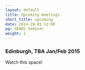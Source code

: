 ```yaml
---
layout: default
title: Upcoming meetings
short_title: upcoming
date: 2014-10-01 12:00
pg: GEARS Seminar
weight: 2
---
```



### Edinburgh, TBA Jan/Feb 2015 ###

Watch this space!

